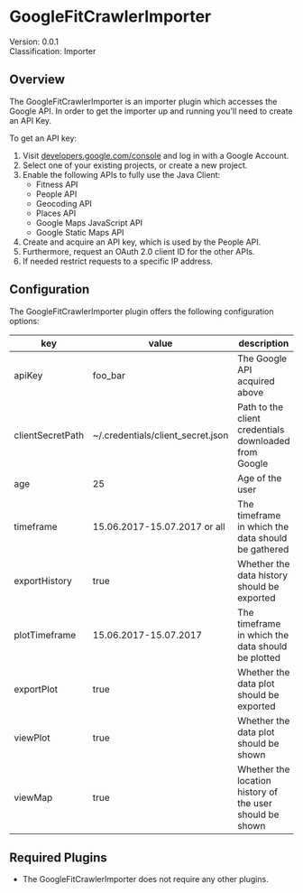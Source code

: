 # GoogleFitCrawlerImporter
Version: 0.0.1  
Classification: Importer

Overview
-----
The GoogleFitCrawlerImporter is an importer plugin which accesses the Google API. 
In order to get the importer up and running you'll need to create an API Key.

To get an API key:

1. Visit [developers.google.com/console](https://developers.google.com/console) and log in with a Google Account.
1. Select one of your existing projects, or create a new project.
1. Enable the following APIs to fully use the Java Client:
    - Fitness API
    - People API
    - Geocoding API
    - Places API
    - Google Maps JavaScript API
    - Google Static Maps API
1. Create and acquire an API key, which is used by the People API.
1. Furthermore, request an OAuth 2.0 client ID for the other APIs.
1. If needed restrict requests to a specific IP address.

Configuration
-----
The GoogleFitCrawlerImporter plugin offers the following configuration options:

| key  | value | description | required |
| ------------- | ------------- |  ------------- | ------------- |
| apiKey | foo_bar | The Google API acquired above | x
| clientSecretPath | ~/.credentials/client_secret.json | Path to the client credentials downloaded from Google | x
| age | 25 | Age of the user | x
| timeframe | 15.06.2017-15.07.2017 or all | The timeframe in which the data should be gathered |
| exportHistory | true | Whether the data history should be exported |
| plotTimeframe | 15.06.2017-15.07.2017 | The timeframe in which the data should be plotted |
| exportPlot | true | Whether the data plot should be exported |
| viewPlot | true | Whether the data plot should be shown |
| viewMap | true | Whether the location history of the user should be shown |


Required Plugins
-----
 - The GoogleFitCrawlerImporter does not require any other plugins.